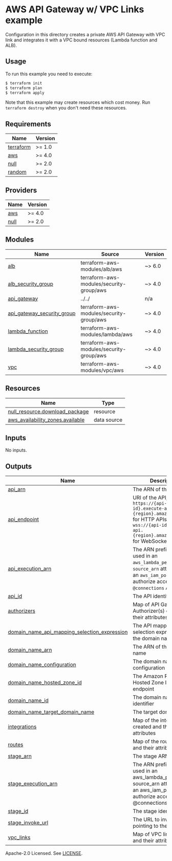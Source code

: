 # AWS API Gateway w/ VPC Links example

Configuration in this directory creates a private AWS API Gateway with VPC link and integrates it with a VPC bound resources (Lambda function and ALB).

## Usage

To run this example you need to execute:

```bash
$ terraform init
$ terraform plan
$ terraform apply
```

Note that this example may create resources which cost money. Run `terraform destroy` when you don't need these resources.

<!-- BEGINNING OF PRE-COMMIT-TERRAFORM DOCS HOOK -->
## Requirements

| Name | Version |
|------|---------|
| <a name="requirement_terraform"></a> [terraform](#requirement\_terraform) | >= 1.0 |
| <a name="requirement_aws"></a> [aws](#requirement\_aws) | >= 4.0 |
| <a name="requirement_null"></a> [null](#requirement\_null) | >= 2.0 |
| <a name="requirement_random"></a> [random](#requirement\_random) | >= 2.0 |

## Providers

| Name | Version |
|------|---------|
| <a name="provider_aws"></a> [aws](#provider\_aws) | >= 4.0 |
| <a name="provider_null"></a> [null](#provider\_null) | >= 2.0 |

## Modules

| Name | Source | Version |
|------|--------|---------|
| <a name="module_alb"></a> [alb](#module\_alb) | terraform-aws-modules/alb/aws | ~> 6.0 |
| <a name="module_alb_security_group"></a> [alb\_security\_group](#module\_alb\_security\_group) | terraform-aws-modules/security-group/aws | ~> 4.0 |
| <a name="module_api_gateway"></a> [api\_gateway](#module\_api\_gateway) | ../../ | n/a |
| <a name="module_api_gateway_security_group"></a> [api\_gateway\_security\_group](#module\_api\_gateway\_security\_group) | terraform-aws-modules/security-group/aws | ~> 4.0 |
| <a name="module_lambda_function"></a> [lambda\_function](#module\_lambda\_function) | terraform-aws-modules/lambda/aws | ~> 4.0 |
| <a name="module_lambda_security_group"></a> [lambda\_security\_group](#module\_lambda\_security\_group) | terraform-aws-modules/security-group/aws | ~> 4.0 |
| <a name="module_vpc"></a> [vpc](#module\_vpc) | terraform-aws-modules/vpc/aws | ~> 4.0 |

## Resources

| Name | Type |
|------|------|
| [null_resource.download_package](https://registry.terraform.io/providers/hashicorp/null/latest/docs/resources/resource) | resource |
| [aws_availability_zones.available](https://registry.terraform.io/providers/hashicorp/aws/latest/docs/data-sources/availability_zones) | data source |

## Inputs

No inputs.

## Outputs

| Name | Description |
|------|-------------|
| <a name="output_api_arn"></a> [api\_arn](#output\_api\_arn) | The ARN of the API |
| <a name="output_api_endpoint"></a> [api\_endpoint](#output\_api\_endpoint) | URI of the API, of the form `https://{api-id}.execute-api.{region}.amazonaws.com` for HTTP APIs and `wss://{api-id}.execute-api.{region}.amazonaws.com` for WebSocket APIs |
| <a name="output_api_execution_arn"></a> [api\_execution\_arn](#output\_api\_execution\_arn) | The ARN prefix to be used in an `aws_lambda_permission`'s `source_arn` attribute or in an `aws_iam_policy` to authorize access to the `@connections` API |
| <a name="output_api_id"></a> [api\_id](#output\_api\_id) | The API identifier |
| <a name="output_authorizers"></a> [authorizers](#output\_authorizers) | Map of API Gateway Authorizer(s) created and their attributes |
| <a name="output_domain_name_api_mapping_selection_expression"></a> [domain\_name\_api\_mapping\_selection\_expression](#output\_domain\_name\_api\_mapping\_selection\_expression) | The API mapping selection expression for the domain name |
| <a name="output_domain_name_arn"></a> [domain\_name\_arn](#output\_domain\_name\_arn) | The ARN of the domain name |
| <a name="output_domain_name_configuration"></a> [domain\_name\_configuration](#output\_domain\_name\_configuration) | The domain name configuration |
| <a name="output_domain_name_hosted_zone_id"></a> [domain\_name\_hosted\_zone\_id](#output\_domain\_name\_hosted\_zone\_id) | The Amazon Route 53 Hosted Zone ID of the endpoint |
| <a name="output_domain_name_id"></a> [domain\_name\_id](#output\_domain\_name\_id) | The domain name identifier |
| <a name="output_domain_name_target_domain_name"></a> [domain\_name\_target\_domain\_name](#output\_domain\_name\_target\_domain\_name) | The target domain name |
| <a name="output_integrations"></a> [integrations](#output\_integrations) | Map of the integrations created and their attributes |
| <a name="output_routes"></a> [routes](#output\_routes) | Map of the routes created and their attributes |
| <a name="output_stage_arn"></a> [stage\_arn](#output\_stage\_arn) | The stage ARN |
| <a name="output_stage_execution_arn"></a> [stage\_execution\_arn](#output\_stage\_execution\_arn) | The ARN prefix to be used in an aws\_lambda\_permission's source\_arn attribute or in an aws\_iam\_policy to authorize access to the @connections API |
| <a name="output_stage_id"></a> [stage\_id](#output\_stage\_id) | The stage identifier |
| <a name="output_stage_invoke_url"></a> [stage\_invoke\_url](#output\_stage\_invoke\_url) | The URL to invoke the API pointing to the stage |
| <a name="output_vpc_links"></a> [vpc\_links](#output\_vpc\_links) | Map of VPC links created and their attributes |
<!-- END OF PRE-COMMIT-TERRAFORM DOCS HOOK -->

Apache-2.0 Licensed. See [LICENSE](https://github.com/terraform-aws-modules/terraform-aws-apigateway-v2/blob/master/LICENSE).
